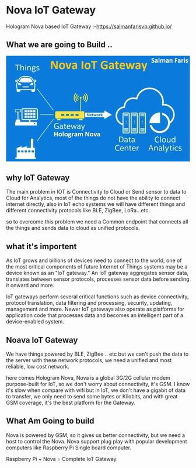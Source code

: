 # Nova IoT Gateway
 Hologram Nova based IoT Gateway :-https://salmanfarisvp.github.io/
 
 ## What we are going to Build ..
 
 [![Diagram](https://raw.githubusercontent.com/salmanfarisvp/NovaIoTGateway-/master/Pictures/layout.jpg)](layout )
 

## why IoT Gateway

The main problem in IOT is Connectivity to Cloud or Send sensor to data to Cloud for Analytics, most of the things do not have the ability to connect internet directly, also in IoT echo systems we will have different things and different connectivity protocols like BLE, ZigBee, LoRa...etc. 

so to overcome this problem we need a Common endpoint that connects all the things and sends data to cloud as unified protocols.

## what it's importent 

As IoT grows and billions of devices need to connect to the world, one of the most critical components of future Internet of Things systems may be a device known as an "IoT gateway." An IoT gateway aggregates sensor data, translates between sensor protocols, processes sensor data before sending it onward and more.

IoT gateways perform several critical functions such as device connectivity, protocol translation, data filtering and processing, security, updating, management and more. Newer IoT gateways also operate as platforms for application code that processes data and becomes an intelligent part of a device-enabled system.


## Noava IoT Gateway 

We have things powered by BLE, ZigBee .. etc but we can't push the data to the server with these network protocols, we need a unified and most reliable, low cost network.

here comes Hologram Nova, Nova is a global 3G/2G cellular modem purpose-built for IoT, so we don't worry about connectivity, it's GSM. I know it's slow when compare with wifi but in IoT, we don't have a gigabit of data to transfer, we only need to send some bytes or Kilobits, and with great GSM coverage, it's the best platform for the Gateway.

## What Am Going to build 

Nova is powered by GSM, so it gives us better connectivity, but we need a host to control the Nova. 
Nova support plug play with popular development computers like  Raspberry Pi Single board computer.

Raspberry Pi + Nova = Complete IoT Gateway 




 
